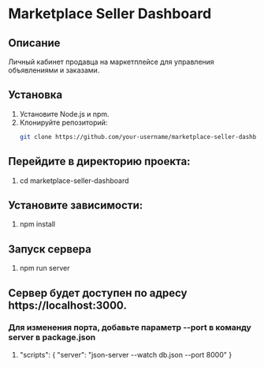 # Marketplace Seller Dashboard

## Описание
Личный кабинет продавца на маркетплейсе для управления объявлениями и заказами.

## Установка
1. Установите Node.js и npm.
2. Клонируйте репозиторий:
   ```bash
   git clone https://github.com/your-username/marketplace-seller-dashboard.git
   
## Перейдите в директорию проекта:
1. cd marketplace-seller-dashboard

## Установите зависимости:
1. npm install

## Запуск сервера
1. npm run server

## Сервер будет доступен по адресу https://localhost:3000.
### Для изменения порта, добавьте параметр --port в команду server в package.json
1. "scripts": {
   "server": "json-server --watch db.json --port 8000"
   }